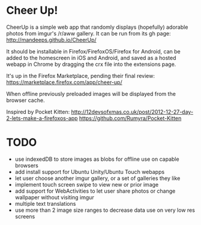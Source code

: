 Cheer Up!
=======

CheerUp is a simple web app that randomly displays (hopefully) adorable photos from imgur's /r/aww gallery.
It can be run from its gh page: http://mandeeps.github.io/CheerUp/

It should be installable in Firefox/FirefoxOS/Firefox for Android, can be added to the homescreen in iOS and Android, and saved as a hosted webapp in Chrome by dragging the crx file into the extensions page.

It's up in the Firefox Marketplace, pending their final review: https://marketplace.firefox.com/app/cheer-up/

When offline previously preloaded images will be displayed from the browser cache.

Inspired by Pocket Kitten:
http://12devsofxmas.co.uk/post/2012-12-27-day-2-lets-make-a-firefoxos-app
https://github.com/Rumyra/Pocket-Kitten

TODO
=======
* use indexedDB to store images as blobs for offline use on capable browsers
* add install support for Ubuntu Unity/Ubuntu Touch webapps
* let user choose another imgur gallery, or a set of galleries they like
* implement touch screen swipe to view new or prior image
* add support for WebActivities to let user share photos or change wallpaper without visiting imgur
* multiple text translations
* use more than 2 image size ranges to decrease data use on very low res screens
